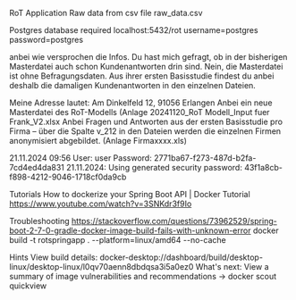 RoT Application
Raw data from csv file raw_data.csv

Postgres database required 
localhost:5432/rot
username=postgres
password=postgres

anbei wie versprochen die Infos. Du hast mich gefragt, ob in der bisherigen Masterdatei auch schon Kundenantworten drin sind. Nein, die Masterdatei ist ohne Befragungsdaten. Aus ihrer ersten Basisstudie findest du anbei deshalb die damaligen Kundenantworten in den einzelnen Dateien.



Meine Adresse lautet: Am Dinkelfeld 12, 91056 Erlangen
Anbei ein neue Masterdatei des RoT-Modells (Anlage 20241120_RoT Modell_Input fuer Frank_V2.xlsx
Anbei Fragen und Antworten aus der ersten Basisstudie pro Firma – über die Spalte v_212 in den Dateien werden die einzelnen Firmen anonymisiert abgebildet. (Anlage Firmaxxxx.xls)

21.11.2024 09:56
User: user
Password: 2771ba67-f273-487d-b2fa-7cd4ed4da831
21.11.2024: Using generated security password: 43f1a8cb-f898-4212-9046-1718cf0da9cb

Tutorials
How to dockerize your Spring Boot API | Docker Tutorial
https://www.youtube.com/watch?v=3SNKdr3f9Io


Troubleshooting
https://stackoverflow.com/questions/73962529/spring-boot-2-7-0-gradle-docker-image-build-fails-with-unknown-error
docker build -t rotspringapp . --platform=linux/amd64 --no-cache


Hints
View build details: docker-desktop://dashboard/build/desktop-linux/desktop-linux/l0qv70aenn8dbdqsa3i5a0ez0
What's next:
View a summary of image vulnerabilities and recommendations → docker scout quickview 

